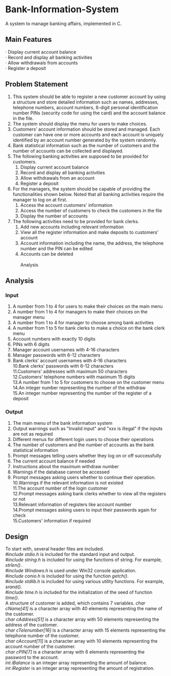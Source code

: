 # Bank-Information-System
A system to manage banking affairs, implemented in C.
## Main Features
· Display current account balance  
· Record and display all banking activities  
· Allow withdrawals from accounts  
· Register a deposit

## Problem Statement
1. This system should be able to register a new customer account by using a structure and store detailed information such as names, addresses, telephone numbers, account numbers, 6-digit personal identification number PINs (security code for using the card) and the account balance in the file.  
2. The system should display the menu for users to make choices.  
3. Customers’ account information should be stored and managed. Each customer can have one or more accounts and each account is uniquely identified by an account number generated by the system randomly.  
4. Bank statistical information such as the number of customers and the number of accounts can be collected and displayed.  
5. The following banking activities are supposed to be provided for customers.  
   1) Display current account balance  
   2) Record and display all banking activities  
   3) Allow withdrawals from an account  
   4) Register a deposit  
6. For the managers, the system should be capable of providing the functionalities shown below. Noted that all banking activities require the manager to log on at first.  
   1) Access the account customers' information  
   2) Access the number of customers to check the customers in the file  
   3) Display the number of accounts  
7. The following activities need to be provided for bank clerks.  
   1) Add new accounts including relevant information  
   2) View all the register information and make deposits to customers' account  
   3) Account information including the name, the address, the telephone number and the PIN can be edited  
   4) Accounts can be deleted</div><div><br></div>Analysis<br>
   
## Analysis
### Input
1. A number from 1 to 4 for users to make their choices on the main menu  
2. A number from 1 to 4 for managers to make their choices on the manager menu  
3. A number from 1 to 4 for manager to choose among bank activities  
4. A number from 1 to 5 for bank clerks to make a choice on the bank clerk menu  
5. Account numbers with exactly 10 digits  
6. PINs with 6 digits  
7. Manager account usernames with 4-16 characters  
8. Manager passwords with 6-12 characters  
9. Bank clerks' account usernames with 4-16 characters  
10.Bank clerks' passwords with 6-12 characters  
11.Customers' addresses with maximum 50 characters  
12.Customers' telephone numbers with maximum 15 digits  
13.A number from 1 to 5 for customers to choose on the customer menu  
14.An integer number representing the number of the withdraw  
15.An integer number representing the number of the register of a deposit  

### Output
1. The main menu of the bank information system  
2. Output warnings such as "Invalid input" and "xxx is illegal" if the inputs are not as required  
3. Different menus for different login users to choose their operations  
4. The number of customers and the number of accounts as the bank statistical information  
5. Prompt messages telling users whether they log on or off successfully  
6. The current account balance if needed  
7. Instructions about the maximum withdraw number  
8. Warnings if the database cannot be accessed  
9. Prompt messages asking users whether to continue their operation.  
10.Warnings if the relevant information is not existed  
11.The account number of the login customer  
12.Prompt messages asking bank clerks whether to view all the registers or not  
13.Relevant information of registers like account number  
14.Prompt messages asking users to input their passwords again for check  
15.Customers' information if required  
## Design
To start with, several header files are included.  
_#include stdio.h_ is included for the standard input and output.  
_#include string.h_ is included for using the functions of string. For example, _strlen()_.  
_#include Windows.h_ is used under Win32 console application.  
_#include conio.h_ is included for using the function _getch()_.  
_#include stdlib.h_ is included for using various utility functions. For example, _srand()_.  
_#include time.h_ is included for the initialization of the seed of function _time()_.  
A structure of customer is added, which contains 7 variables.
_char cName[41]_ is a character array with 40 elements representing the name of the customer.  
_char cAddress[51]_ is a character array with 50 elements representing the address of the customer.  
_char cTelenumber[16]_ is a character array with 15 elements representing the telephone number of the customer.  
_char cAccount[11]_ is a character array with 10 elements representing the account number of the customer.  
_char cPIN[7]_ is a character array with 6 elements representing the password to the account.  
_int iBalance_ is an integer array representing the amount of balance.  
_int iRegister_ is an integer array representing the amount of registration.  
